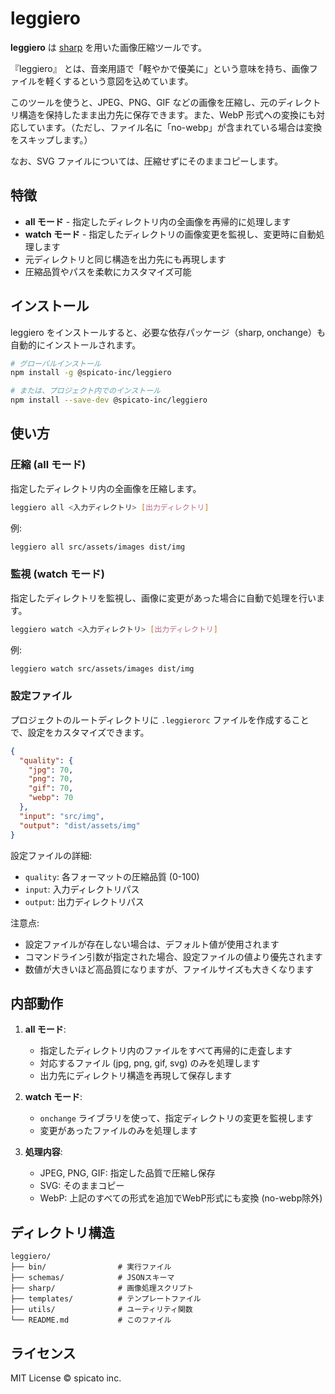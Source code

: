 # leggiero

**leggiero** は [sharp](https://sharp.pixelplumbing.com/) を用いた画像圧縮ツールです。

『leggiero』 とは、音楽用語で「軽やかで優美に」という意味を持ち、画像ファイルを軽くするという意図を込めています。

このツールを使うと、JPEG、PNG、GIF などの画像を圧縮し、元のディレクトリ構造を保持したまま出力先に保存できます。また、WebP 形式への変換にも対応しています。（ただし、ファイル名に「no-webp」が含まれている場合は変換をスキップします。）

なお、SVG ファイルについては、圧縮せずにそのままコピーします。

## 特徴

- **all モード** - 指定したディレクトリ内の全画像を再帰的に処理します
- **watch モード** - 指定したディレクトリの画像変更を監視し、変更時に自動処理します
- 元ディレクトリと同じ構造を出力先にも再現します
- 圧縮品質やパスを柔軟にカスタマイズ可能

## インストール

leggiero をインストールすると、必要な依存パッケージ（sharp, onchange）も自動的にインストールされます。

```bash
# グローバルインストール
npm install -g @spicato-inc/leggiero

# または、プロジェクト内でのインストール
npm install --save-dev @spicato-inc/leggiero
```

## 使い方

### 圧縮 (all モード)

指定したディレクトリ内の全画像を圧縮します。

```bash
leggiero all <入力ディレクトリ> [出力ディレクトリ]
```

例:

```bash
leggiero all src/assets/images dist/img
```

### 監視 (watch モード)

指定したディレクトリを監視し、画像に変更があった場合に自動で処理を行います。

```bash
leggiero watch <入力ディレクトリ> [出力ディレクトリ]
```

例:

```bash
leggiero watch src/assets/images dist/img
```

### 設定ファイル

プロジェクトのルートディレクトリに `.leggierorc` ファイルを作成することで、設定をカスタマイズできます。

```json
{
  "quality": {
    "jpg": 70,
    "png": 70,
    "gif": 70,
    "webp": 70
  },
  "input": "src/img",
  "output": "dist/assets/img"
}
```

設定ファイルの詳細:

- `quality`: 各フォーマットの圧縮品質 (0-100)
- `input`: 入力ディレクトリパス
- `output`: 出力ディレクトリパス

注意点:

- 設定ファイルが存在しない場合は、デフォルト値が使用されます
- コマンドライン引数が指定された場合、設定ファイルの値より優先されます
- 数値が大きいほど高品質になりますが、ファイルサイズも大きくなります

## 内部動作

1. **all モード**:
   - 指定したディレクトリ内のファイルをすべて再帰的に走査します
   - 対応するファイル (jpg, png, gif, svg) のみを処理します
   - 出力先にディレクトリ構造を再現して保存します

2. **watch モード**:
   - `onchange` ライブラリを使って、指定ディレクトリの変更を監視します
   - 変更があったファイルのみを処理します

3. **処理内容**:
   - JPEG, PNG, GIF: 指定した品質で圧縮し保存
   - SVG: そのままコピー
   - WebP: 上記のすべての形式を追加でWebP形式にも変換 (no-webp除外)

## ディレクトリ構造

``` plaintext
leggiero/
├── bin/                # 実行ファイル
├── schemas/            # JSONスキーマ
├── sharp/              # 画像処理スクリプト
├── templates/          # テンプレートファイル
├── utils/              # ユーティリティ関数
└── README.md           # このファイル
```

## ライセンス

MIT License
© spicato inc.
